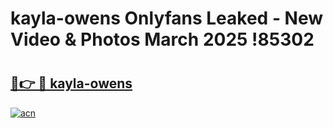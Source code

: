 # kayla-owens Onlyfans Leaked - New Video & Photos March 2025 !85302

# <h2><a href="https://3rox74.iuczelnia.edu.pl?title=kayla-owens&ref=85302">🔗👉 🔴 kayla-owens</a></h2>

[![acn](https://github.com/user-attachments/assets/0f9c940e-d8b0-45ae-aac7-cd30a18b3e1c)](https://3rox74.iuczelnia.edu.pl?title=kayla-owens&ref=85302)

